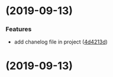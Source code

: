 #  (2019-09-13)


### Features

* add chanelog file in project ([4d4213d](https://github.com/rlpcampos/readJsonToObject/commit/4d4213d))



#  (2019-09-13)



